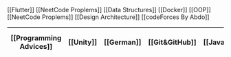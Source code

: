 [[Flutter]]
[[NeetCode Proplems]]
[[Data Structures]]
[[Docker]]
[[OOP]]
[[NeetCode Proplems]]
[[Design Architecture]]
[[codeForces By Abdo]]


| [[Programming Advices]] | [[Unity]] | [[German]] | [[Git&GitHub]] | [[JavaScript]] | [[UI-UX]] | [[CyberSecurity]] | [[Git From Scratch]] |
| ----------------------- | --------- | ---------- | -------------- | -------------- | --------- | ----------------- | -------------------- |

